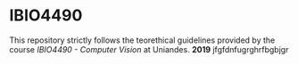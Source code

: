 # IBIO4490
This repository strictly follows the teorethical guidelines provided by the course *IBIO4490 - Computer Vision* at Uniandes. **2019**
jfgfdnfugrghrfbgbjgr

